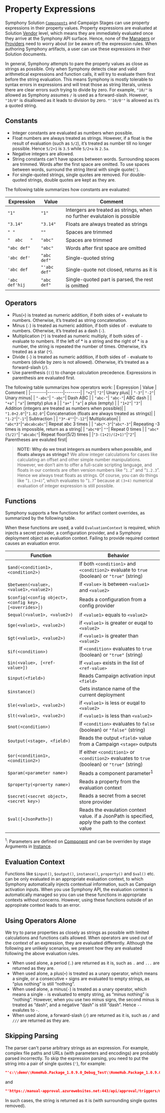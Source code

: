 # Property Expressions

Symphony Solution [```Components```](./solution.md#componentspec) and Campaign Stages can use property expressions in their property values. Property expressions are evaluated at Solution [Vendor](../vendors/overview.md) level, which means they are immediately evaluated once they arrive at the Symphony API surface. Hence, none of the [Managers](../managers/overview.md) or [Providers](../providers/overview.md) need to worry about (or be aware of) the expression rules. When authoring Symphony artifacts, a user can use these expressions in their Solution documents.

In general, Symphony attempts to pare the property values as close as strings as possible. Only when Symphony detects clear and valid arithmetical expressions and function calls, it will try to evaluate them first before the string evaluation. This means Symphony is mostly tolerable to syntax errors in expressions and will treat those as string literals, unless there are clear errors such trying to divide by zero. For example, ```"10/"``` is allowed as Symphony assumes ```/``` is used as a forward-slash. However, ```"10/0"``` is disallowed as it leads to division by zero. ```"'10/0'"``` is allowed as it’s a quoted string.

## Constants

* Integer constants are evaluated as numbers when possible.
* Float numbers are always treated as strings. However, if a float is the result of evaluation (such as ```5/2```), it’s treated as number till no longer possible. Hence ```5/2+1``` is ```3.5``` while ```5/2+a``` is ```2.5a```.
* Negative integers are allowed.
* String constants can't have spaces between words. Surrounding spaces are trimmed. Words after the first space are omitted. To use spaces between words, surround the string literal with single quote(```'```).
* For single-quoted strings, single quotes are removed. For double-quoted strings, double quotes are kept as they are.


The following table summarizes how constants are evaluated:

| Expression | Value | Comment |
|--------|--------|--------|
| ```"1"``` | ```"1"``` | Intergers are treated as strings, when no further evalutaion is possible |
| ```"3.14"``` | ```"3.14"``` | Floats are always treated as strings
| ```" "``` | ```""``` | Spaces are trimmed |
| ```"  abc   "``` | ```"abc"```| Spaces are trimmed |
| ```"abc def"```| ```"abc"```| Words after first space are omitted|
| ```'abc def'```|```"abc def"``` | Single-quoted string|
| ```'abc def```|```"'abc def"``` | Single-quote not closed, returns as it is|
| ```'abc def'hij```| ```"abc def"```| Single-quoted part is parsed, the rest is omitted|

## Operators
* Plus(```+```) is treated as numeric addition, if both sides of ```+``` evaluate to numbers. Otherwise, it’s treated as string concatenation. 
* Minus (```-```) is treated as numeric addition, if both sides of ```-``` evaluate to numbers. Otherwise, it’s treated as a dash (```-```). 
* Multiplication (```*```) is treated as numeric multiply, if both sides of ```-``` evaluate to numbers. If the left of * is a string and the right of * is a number, the string is repeated the number of times. Otherwise, it’s treated as a star (```*```). 
* Divide (```-```) is treated as numeric addition, if both sides of ```-``` evaluate to numbers (divide by zero is not allowed). Otherwise, it’s treated as a forward-slash (```/```). 
* Use parenthesis (```()```) to change calculation precedence. Expressions in parenthesis are evaluated first.

The following table summarizes how operators work:
| Expression | Value | Comment |
|--------|--------|--------|
| ```"+2"```| ```"2"```| Unary plus|
| ```"-3"```| ```"-2"```| Unary minus|
| ```"-abc"```| ```"-abc"```| Dash ABC |
| ```"abc-"```| ```"abc-"```| ABC dash |
| ```"+a"``` | ```"a"```| (empty) plus a |
| ```"a+"``` | ```"a"```| a plus (empty) |
| ```"1+2"```| ```"3"```| Addition (integers are treated as numbers when possible)|
| ```"1.0+2.0"```|```"1.02.0"```| Concatenation (floats are always treated as strings)|
| ```"1-2"```|```"-1"```| Subtraction |
|  ```"3*-4""```|```"-12"```| Multiplication|
| ```"abc*3"```|```"abcabcabc"```| Repeat abc 3 times |
| ```"abc*-3"```|```"abc*-3"```| Repeating -3 times is impossible, return as a string|
| ```"abc*0"```| ```""```| Repeat 0 times |
| ```"abc*(5/2)"```| ```"abcabc"```| Repeat floor(5/2) times |
|```"3-(1+2)/(2+1)"```|```"2"```| Parentheses are evaluted first|


> **NOTE:** **Why do we treat integers as numbers when possible, and floats always as strings?** We allow integer calculations for cases like calculating an offset and other simple number manipulations. However, we don’t aim to offer a full-scale scripting language, and floats in our contexts are often version numbers like “```1.2```” and “```1.2.3```”. Hence we always treat floats as strings. Of course, you can do things like “```1.(3+4)```”, which evaluates to “```1.7```” because at ```(3+4)``` numerical evaluation of integer expression is still possible.
## Functions
Symphony supports a few functions for artifact content overrides, as summarized by the following table.

When these functions are used, a valid ```EvaluationContext``` is required, which injects a secret provider, a configuration provider, and a Symphony deployment object as evaluation context. Failing to provide required context causes an evaluation error.

| Function | Behavior|
|--------|--------|
|```$and(<condition1>, <condition2>)``` | If both ```<condition1>``` and ```<condition2>``` evaluate to ```true``` (boolean) or ```"true"``` (string)|
|```$between(<value>, <value1>,<value2>)``` | If ```<value>``` is between ```<value1>``` and ```<value2>``` |
|```$config(<config object>, <config key>, [<overrides>])``` | Reads a configuration from a config provider |
|```$equal(<value1>, <value2>)``` | if ```<value1>``` equals to ```<value2>``` |
|```$ge(<value1>, <value2>)``` | if ```<value1>``` is greater or euqal to ```<value2>``` |
|```$gt(<value1>, <value2>)``` | if ```<value1>``` is greater than ```<value2>``` |
|```$if(<condition>)``` | If ```<condition>``` evaluates to ```true``` (boolean) or ```"true"``` (string)|
|```$in(<value>, [<ref-value>])``` | If ```<value>``` exists in the list of ```<ref-value>``` |
|```$input(<field>)``` | Reads Campaign activation input ```<field>``` |
|```$instance()```| Gets instance name of the current deployment |
|```$le(<value1>, <value2>)``` | if ```<value1>``` is less or euqal to ```<value2>``` |
|```$lt(<value1>, <value2>)``` | if ```<value1>``` is less than ```<value2>``` |
|```$not(<condition>)``` | If ```<condition>``` evaluates to ```false``` (boolean) or ```"false"``` (string)|
|```$output(<stage>, <field>)``` | Reads the output ```<field>``` value from a Campaign ```<stage>``` outputs|
|```$or(<condition1>, <condition2>)``` | If either ```<condition1>``` or ```<condition2>``` evaluates to ```true``` (boolean) or ```"true"``` (string)|
|```$param(<parameter name>)```| Reads a component parameter<sup>1</sup>|
|```$property(<proerty name>)```| Reads a property from the evaluation context |
|```$secret(<secret object>, <secret key>)```| Reads a secret from a secret store provider |
|```$val([<JsonPath>])``` | Reads the evaulation context value. if a JsonPath is specified, apply the path to the context value |

<sup>1</sup>: Parameters are defined on [Component](./solution.md#componentspec) and can be overriden by stage Arguments in [Instance](./instance.md).

## Evaluation Context
Functions like ```$input()```, ```$output()```, ```instance()```, ```property()``` and  ```$val()``` etc. can be only evaluated in an appropriate evaluation context, to which Symphony automatically injects contextual information, such as Campaign activation inputs. When you use Symphony API, the evaluation context is automatically managed so you can use these functions in appropriate contexts without concerns. However, using these functions outside of an appropirate context leads to an error.

## Using Operators Alone

We try to parse properties as closely as strings as possible with limited calculations and functions calls allowed. When operators are used out of the context of an expression, they are evaluated differently. Although the following are unlikely scenarios, we present how they are evaluated following the above evaluation rules.

* When used alone, a period (```.```) are returned as it is, such as ```.``` and ```...``` are returned as they are.
* When used alone, a plus(```+```) is treated as a unary operator, which means a single, or a consecutive ```+``` signs are evaluated to empty strings, as “plus nothing” is still “nothing”.
* When used alone, a minus(```-```) is treated as a unary operator, which means a single ```-``` is evaluated to empty string, as “minus nothing” is “nothing”. However, when you use two minus signs, the second minus is treated as “dash”, and a negative “dash” is still “dash”. Hence ```--``` evalutes to ```-```. 
* When used alone, a forward-slash (```/```) are returned as it is, such as ```/``` and ```///``` are returned as they are.

## Skipping Parsing
The parser can't parse arbitrary strings as an expression. For example, complex file paths and URLs (with parameters and encodings) are probably parsed incorrectly. To skip the expression parsing, you need to put the string into a pair of single quotes (```'```), for example:
```json
"'c:\\demo\\HomeHub.Package_1.0.9.0_Debug_Test\\HomeHub.Package_1.0.9.0_x64_Debug.appxbundle'"
```
and 
```json
"'https://manual-approval.azurewebsites.net:443/api/approval/triggers/manual/invoke?api-version=2022-05-01&sp=%2Ftriggers%2Fmanual%2Frun&sv=1.0&sig=<secret>'"
```
In such cases, the string is returned as it is (with surrounding single quotes removed).

